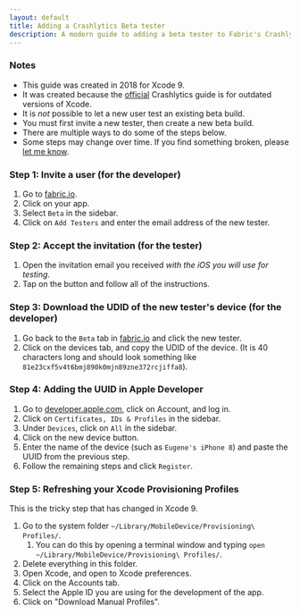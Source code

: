 ```yaml
---
layout: default
title: Adding a Crashlytics Beta tester
description: A modern guide to adding a beta tester to Fabric's Crashlytics.
---
```


### Notes

* This guide was created in 2018 for Xcode 9.
* It was created because the [official](https://docs.fabric.io/apple/beta/beta-walkthrough.html#inviting-testers) Crashlytics guide is for outdated versions of Xcode.
* It is *not* possible to let a new user test an existing beta build.
* You must first invite a new tester, then create a new beta build.
* There are multiple ways to do some of the steps below.
* Some steps may change over time. If you find something broken, please [let me know](https://uihex.com).

### Step 1: Invite a user (for the developer)

1. Go to [fabric.io](https://fabric.io/).
2. Click on your app.
3. Select `Beta` in the sidebar.
4. Click on `Add Testers` and enter the email address of the new tester.

### Step 2: Accept the invitation (for the tester)

1. Open the invitation email you received *with the iOS you will use for testing*.
2. Tap on the button and follow all of the instructions.

### Step 3: Download the UDID of the new tester's device (for the developer)

1. Go back to the `Beta` tab in [fabric.io](https://fabric.io/) and click the new tester.
2. Click on the devices tab, and copy the UDID of the device. (It is 40 characters long and should look something like `81e23cxf5v4t6bmj890k0mjn89zne372rcjiffa8`).

### Step 4: Adding the UUID in Apple Developer

1. Go to [developer.apple.com](https://developer.apple.com/), click on Account, and log in.
2. Click on `Certificates, IDs & Profiles` in the sidebar.
3. Under `Devices`, click on `All` in the sidebar.
4. Click on the new device button.
5. Enter the name of the device (such as `Eugene's iPhone 8`) and paste the UUID from the previous step.
6. Follow the remaining steps and click `Register`.

### Step 5: Refreshing your Xcode Provisioning Profiles

This is the tricky step that has changed in Xcode 9.

1. Go to the system folder `~/Library/MobileDevice/Provisioning\ Profiles/`.
    1. You can do this by opening a terminal window and typing `open ~/Library/MobileDevice/Provisioning\ Profiles/`.
2. Delete everything in this folder.
3. Open Xcode, and open to Xcode preferences.
5. Click on the Accounts tab.
6. Select the Apple ID you are using for the development of the app.
7. Click on "Download Manual Profiles".
